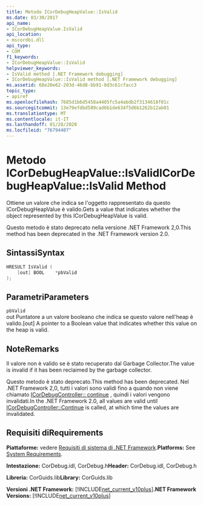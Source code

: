 ```yaml
---
title: Metodo ICorDebugHeapValue::IsValid
ms.date: 03/30/2017
api_name:
- ICorDebugHeapValue.IsValid
api_location:
- mscordbi.dll
api_type:
- COM
f1_keywords:
- ICorDebugHeapValue::IsValid
helpviewer_keywords:
- IsValid method [.NET Framework debugging]
- ICorDebugHeapValue::IsValid method [.NET Framework debugging]
ms.assetid: 68e20e62-203d-46d8-bb91-8d3c61cfacc3
topic_type:
- apiref
ms.openlocfilehash: 7685d1b6d5458a4405fc5a4abdb2f3134618f01c
ms.sourcegitcommit: 13e79efdbd589cad6b1de634f5d6b1262b12ab01
ms.translationtype: MT
ms.contentlocale: it-IT
ms.lasthandoff: 01/28/2020
ms.locfileid: "76794407"
---
```

# <a name="icordebugheapvalueisvalid-method"></a><span data-ttu-id="78245-102">Metodo ICorDebugHeapValue::IsValid</span><span class="sxs-lookup"><span data-stu-id="78245-102">ICorDebugHeapValue::IsValid Method</span></span>
<span data-ttu-id="78245-103">Ottiene un valore che indica se l'oggetto rappresentato da questo ICorDebugHeapValue è valido.</span><span class="sxs-lookup"><span data-stu-id="78245-103">Gets a value that indicates whether the object represented by this ICorDebugHeapValue is valid.</span></span>  
  
 <span data-ttu-id="78245-104">Questo metodo è stato deprecato nella versione .NET Framework 2,0.</span><span class="sxs-lookup"><span data-stu-id="78245-104">This method has been deprecated in the .NET Framework version 2.0.</span></span>  
  
## <a name="syntax"></a><span data-ttu-id="78245-105">Sintassi</span><span class="sxs-lookup"><span data-stu-id="78245-105">Syntax</span></span>  
  
```cpp  
HRESULT IsValid (  
    [out] BOOL    *pbValid  
);  
```  
  
## <a name="parameters"></a><span data-ttu-id="78245-106">Parametri</span><span class="sxs-lookup"><span data-stu-id="78245-106">Parameters</span></span>  
 `pbValid`  
 <span data-ttu-id="78245-107">out Puntatore a un valore booleano che indica se questo valore nell'heap è valido.</span><span class="sxs-lookup"><span data-stu-id="78245-107">[out] A pointer to a Boolean value that indicates whether this value on the heap is valid.</span></span>  
  
## <a name="remarks"></a><span data-ttu-id="78245-108">Note</span><span class="sxs-lookup"><span data-stu-id="78245-108">Remarks</span></span>  
 <span data-ttu-id="78245-109">Il valore non è valido se è stato recuperato dal Garbage Collector.</span><span class="sxs-lookup"><span data-stu-id="78245-109">The value is invalid if it has been reclaimed by the garbage collector.</span></span>  
  
 <span data-ttu-id="78245-110">Questo metodo è stato deprecato.</span><span class="sxs-lookup"><span data-stu-id="78245-110">This method has been deprecated.</span></span> <span data-ttu-id="78245-111">Nel .NET Framework 2,0, tutti i valori sono validi fino a quando non viene chiamato [ICorDebugController:: continue](icordebugcontroller-continue-method.md) , quindi i valori vengono invalidati.</span><span class="sxs-lookup"><span data-stu-id="78245-111">In the .NET Framework 2.0, all values are valid until [ICorDebugController::Continue](icordebugcontroller-continue-method.md) is called, at which time the values are invalidated.</span></span>  
  
## <a name="requirements"></a><span data-ttu-id="78245-112">Requisiti di</span><span class="sxs-lookup"><span data-stu-id="78245-112">Requirements</span></span>  
 <span data-ttu-id="78245-113">**Piattaforme:** vedere [Requisiti di sistema di .NET Framework](../../../../docs/framework/get-started/system-requirements.md).</span><span class="sxs-lookup"><span data-stu-id="78245-113">**Platforms:** See [System Requirements](../../../../docs/framework/get-started/system-requirements.md).</span></span>  
  
 <span data-ttu-id="78245-114">**Intestazione:** CorDebug.idl, CorDebug.h</span><span class="sxs-lookup"><span data-stu-id="78245-114">**Header:** CorDebug.idl, CorDebug.h</span></span>  
  
 <span data-ttu-id="78245-115">**Libreria:** CorGuids.lib</span><span class="sxs-lookup"><span data-stu-id="78245-115">**Library:** CorGuids.lib</span></span>  
  
 <span data-ttu-id="78245-116">**Versioni .NET Framework:** [!INCLUDE[net_current_v10plus](../../../../includes/net-current-v10plus-md.md)]</span><span class="sxs-lookup"><span data-stu-id="78245-116">**.NET Framework Versions:** [!INCLUDE[net_current_v10plus](../../../../includes/net-current-v10plus-md.md)]</span></span>
